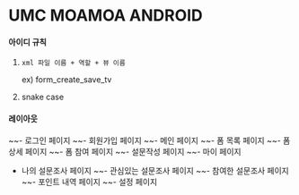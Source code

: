 # UMC MOAMOA ANDROID
#### 아이디 규칙
1. `xml 파일 이름 + 역할 + 뷰 이름`

    ex) form_create_save_tv
2. snake case


#### 레이아웃
~~- 로그인 페이지
~~- 회원가입 페이지
~~- 메인 페이지
~~- 폼 목록 페이지
~~- 폼 상세 페이지
~~- 폼 참여 페이지
~~- 설문작성 페이지
~~- 마이 페이지
- 나의 설문조사 페이지
~~- 관심있는 설문조사 페이지
~~- 참여한 설문조사 페이지
~~- 포인트 내역 페이지
~~- 설정 페이지
